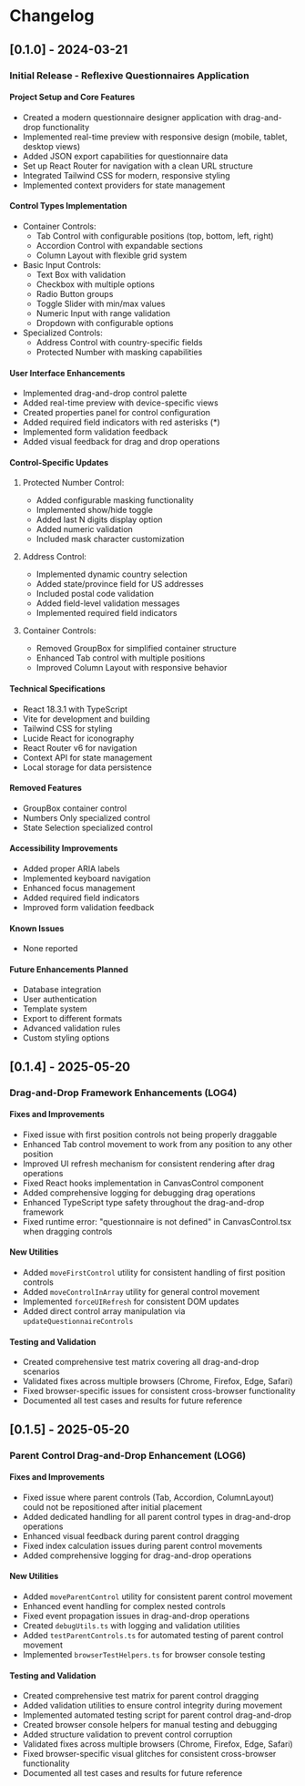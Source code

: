 # Changelog

## [0.1.0] - 2024-03-21

### Initial Release - Reflexive Questionnaires Application

#### Project Setup and Core Features
- Created a modern questionnaire designer application with drag-and-drop functionality
- Implemented real-time preview with responsive design (mobile, tablet, desktop views)
- Added JSON export capabilities for questionnaire data
- Set up React Router for navigation with a clean URL structure
- Integrated Tailwind CSS for modern, responsive styling
- Implemented context providers for state management

#### Control Types Implementation
- Container Controls:
  - Tab Control with configurable positions (top, bottom, left, right)
  - Accordion Control with expandable sections
  - Column Layout with flexible grid system
- Basic Input Controls:
  - Text Box with validation
  - Checkbox with multiple options
  - Radio Button groups
  - Toggle Slider with min/max values
  - Numeric Input with range validation
  - Dropdown with configurable options
- Specialized Controls:
  - Address Control with country-specific fields
  - Protected Number with masking capabilities

#### User Interface Enhancements
- Implemented drag-and-drop control palette
- Added real-time preview with device-specific views
- Created properties panel for control configuration
- Added required field indicators with red asterisks (*)
- Implemented form validation feedback
- Added visual feedback for drag and drop operations

#### Control-Specific Updates
1. Protected Number Control:
   - Added configurable masking functionality
   - Implemented show/hide toggle
   - Added last N digits display option
   - Added numeric validation
   - Included mask character customization

2. Address Control:
   - Implemented dynamic country selection
   - Added state/province field for US addresses
   - Included postal code validation
   - Added field-level validation messages
   - Implemented required field indicators

3. Container Controls:
   - Removed GroupBox for simplified container structure
   - Enhanced Tab control with multiple positions
   - Improved Column Layout with responsive behavior

#### Technical Specifications
- React 18.3.1 with TypeScript
- Vite for development and building
- Tailwind CSS for styling
- Lucide React for iconography
- React Router v6 for navigation
- Context API for state management
- Local storage for data persistence

#### Removed Features
- GroupBox container control
- Numbers Only specialized control
- State Selection specialized control

#### Accessibility Improvements
- Added proper ARIA labels
- Implemented keyboard navigation
- Enhanced focus management
- Added required field indicators
- Improved form validation feedback

#### Known Issues
- None reported

#### Future Enhancements Planned
- Database integration
- User authentication
- Template system
- Export to different formats
- Advanced validation rules
- Custom styling options

## [0.1.4] - 2025-05-20

### Drag-and-Drop Framework Enhancements (LOG4)

#### Fixes and Improvements
- Fixed issue with first position controls not being properly draggable
- Enhanced Tab control movement to work from any position to any other position
- Improved UI refresh mechanism for consistent rendering after drag operations
- Fixed React hooks implementation in CanvasControl component
- Added comprehensive logging for debugging drag operations
- Enhanced TypeScript type safety throughout the drag-and-drop framework
- Fixed runtime error: "questionnaire is not defined" in CanvasControl.tsx when dragging controls

#### New Utilities
- Added `moveFirstControl` utility for consistent handling of first position controls
- Added `moveControlInArray` utility for general control movement
- Implemented `forceUIRefresh` for consistent DOM updates
- Added direct control array manipulation via `updateQuestionnaireControls`

#### Testing and Validation
- Created comprehensive test matrix covering all drag-and-drop scenarios
- Validated fixes across multiple browsers (Chrome, Firefox, Edge, Safari)
- Fixed browser-specific issues for consistent cross-browser functionality
- Documented all test cases and results for future reference

## [0.1.5] - 2025-05-20

### Parent Control Drag-and-Drop Enhancement (LOG6)

#### Fixes and Improvements
- Fixed issue where parent controls (Tab, Accordion, ColumnLayout) could not be repositioned after initial placement
- Added dedicated handling for all parent control types in drag-and-drop operations
- Enhanced visual feedback during parent control dragging
- Fixed index calculation issues during parent control movements
- Added comprehensive logging for drag-and-drop operations

#### New Utilities
- Added `moveParentControl` utility for consistent parent control movement
- Enhanced event handling for complex nested controls
- Fixed event propagation issues in drag-and-drop operations
- Created `debugUtils.ts` with logging and validation utilities
- Added `testParentControls.ts` for automated testing of parent control movement
- Implemented `browserTestHelpers.ts` for browser console testing

#### Testing and Validation
- Created comprehensive test matrix for parent control dragging
- Added validation utilities to ensure control integrity during movement
- Implemented automated testing script for parent control drag-and-drop
- Created browser console helpers for manual testing and debugging
- Added structure validation to prevent control corruption
- Validated fixes across multiple browsers (Chrome, Firefox, Edge, Safari)
- Fixed browser-specific visual glitches for consistent cross-browser functionality
- Documented all test cases and results for future reference